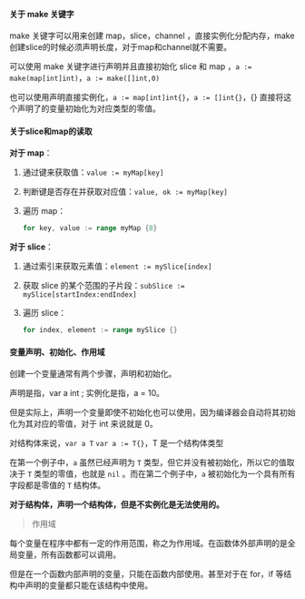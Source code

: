 #### 关于 make 关键字

make 关键字可以用来创建 map，slice，channel ，直接实例化分配内存，make创建slice的时候必须声明长度，对于map和channel就不需要。

可以使用 make 关键字进行声明并且直接初始化 slice 和 map ，`a := make(map[int]int)`，`a := make([]int,0)`

也可以使用声明直接实例化，`a := map[int]int{}`，`a := []int{}`，{} 直接将这个声明了的变量初始化为对应类型的零值。

#### 关于slice和map的读取

**对于 map**：

1. 通过键来获取值：`value := myMap[key]`

2. 判断键是否存在并获取对应值：`value, ok := myMap[key]`

3. 遍历 map：

   ```go
   for key, value := range myMap {8}
   ```

**对于 slice**：

1. 通过索引来获取元素值：`element := mySlice[index]`

2. 获取 slice 的某个范围的子片段：`subSlice := mySlice[startIndex:endIndex]`

3. 遍历 slice：

   ```go
   for index, element := range mySlice {}
   ```

####  变量声明、初始化、作用域

创建一个变量通常有两个步骤，声明和初始化。

声明是指，var a int ; 实例化是指，a = 10。

但是实际上，声明一个变量即使不初始化也可以使用，因为编译器会自动将其初始化为其对应的零值，对于 int 来说就是 0。

对结构体来说，`var a T`   `var a := T{}`，T 是一个结构体类型

在第一个例子中，`a` 虽然已经声明为 `T` 类型，但它并没有被初始化，所以它的值取决于 `T` 类型的零值，也就是 `nil` 。而在第二个例子中，`a` 被初始化为一个具有所有字段都是零值的 `T` 结构体。

**对于结构体，声明一个结构体，但是不实例化是无法使用的。**

> 作用域

每个变量在程序中都有一定的作用范围，称之为作用域。在函数体外部声明的是全局变量，所有函数都可以调用。

但是在一个函数内部声明的变量，只能在函数内部使用。甚至对于在 for，if  等结构中声明的变量都只能在该结构中使用。



